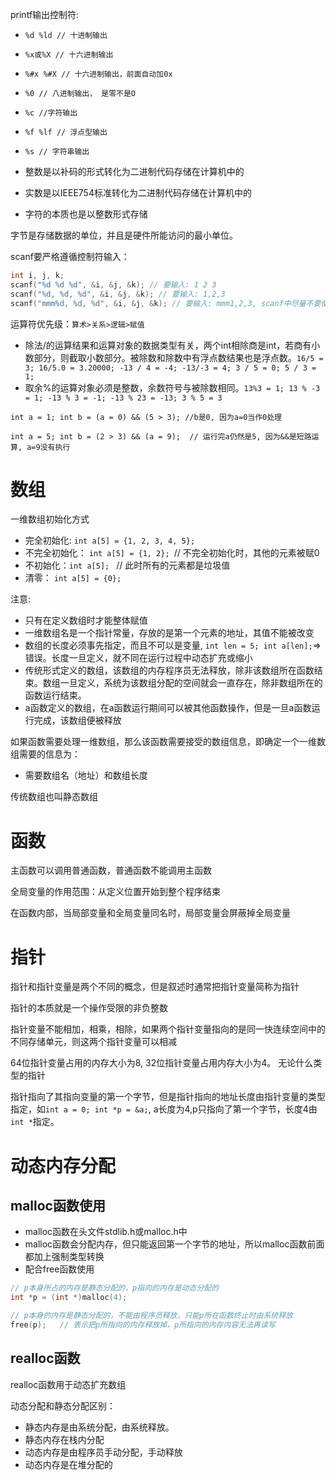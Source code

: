 printf输出控制符:

* `%d %ld // 十进制输出`
* `%x或%X // 十六进制输出`
* `%#x %#X // 十六进制输出，前面自动加0x`
* `%0 // 八进制输出， 是零不是O`
* `%c //字符输出`
* `%f %lf // 浮点型输出`
* `%s // 字符串输出`



* 整数是以补码的形式转化为二进制代码存储在计算机中的
* 实数是以IEEE754标准转化为二进制代码存储在计算机中的
* 字符的本质也是以整数形式存储



字节是存储数据的单位，并且是硬件所能访问的最小单位。



scanf要严格遵循控制符输入：

```c
int i, j, k;
scanf("%d %d %d", &i, &j, &k); // 要输入: 1 2 3
scanf("%d, %d, %d", &i, &j, &k); // 要输入: 1,2,3
scanf("mmm%d, %d, %d", &i, &j, &k); // 要输入: mmm1,2,3, scanf中尽量不要使用非输入控制符，尤其不要用\n
```



运算符优先级：`算术>关系>逻辑>赋值`



* 除法/的运算结果和运算对象的数据类型有关，两个int相除商是int，若商有小数部分，则截取小数部分。被除数和除数中有浮点数结果也是浮点数。`16/5 = 3; 16/5.0 = 3.20000; -13 / 4 = -4; -13/-3 = 4; 3 / 5 = 0; 5 / 3 = 1;`
* 取余%的运算对象必须是整数，余数符号与被除数相同。`13%3 = 1; 13 % -3 = 1; -13 % 3 = -1; -13 % 23 = -13; 3 % 5 = 3`



`int a = 1; int b = (a = 0) && (5 > 3); //b是0, 因为a=0当作0处理`

`int a = 5; int b = (2 > 3) && (a = 9);  // 运行完a仍然是5, 因为&&是短路运算, a=9没有执行`

# 数组

一维数组初始化方式

* 完全初始化: `int a[5] = {1, 2, 3, 4, 5};`
* 不完全初始化： `int a[5] = {1, 2}; `// 不完全初始化时，其他的元素被赋0
* 不初始化：`int a[5]; ` // 此时所有的元素都是垃圾值
* 清零： `int a[5] = {0};`



注意:

- 只有在定义数组时才能整体赋值
- 一维数组名是一个指针常量，存放的是第一个元素的地址，其值不能被改变
- 数组的长度必须事先指定，而且不可以是变量, `int len = 5; int a[len];`=>错误。长度一旦定义，就不同在运行过程中动态扩充或缩小
- 传统形式定义的数组，该数组的内存程序员无法释放，除非该数组所在函数结束。数组一旦定义，系统为该数组分配的空间就会一直存在，除非数组所在的函数运行结束。
- a函数定义的数组，在a函数运行期间可以被其他函数操作，但是一旦a函数运行完成，该数组便被释放



如果函数需要处理一维数组，那么该函数需要接受的数组信息，即确定一个一维数组需要的信息为：

* 需要数组名（地址）和数组长度



传统数组也叫静态数组

# 函数

主函数可以调用普通函数，普通函数不能调用主函数



全局变量的作用范围：从定义位置开始到整个程序结束

在函数内部，当局部变量和全局变量同名时，局部变量会屏蔽掉全局变量

# 指针

指针和指针变量是两个不同的概念，但是叙述时通常把指针变量简称为指针

指针的本质就是一个操作受限的非负整数



指针变量不能相加，相乘，相除，如果两个指针变量指向的是同一快连续空间中的不同存储单元，则这两个指针变量可以相减

64位指针变量占用的内存大小为8, 32位指针变量占用内存大小为4。 无论什么类型的指针

指针指向了其指向变量的第一个字节，但是指针指向的地址长度由指针变量的类型指定，如`int a = 0; int *p = &a;`, a长度为4,p只指向了第一个字节，长度4由`int *`指定。

# 动态内存分配

## malloc函数使用

* malloc函数在头文件stdlib.h或malloc.h中
* malloc函数会分配内存，但只能返回第一个字节的地址，所以malloc函数前面都加上强制类型转换
* 配合free函数使用

```c
// p本身所占的内存是静态分配的，p指向的内存是动态分配的
int *p = (int *)malloc(4);

// p本身的内存是静态分配的，不能由程序员释放，只能p所在函数终止时由系统释放
free(p);   // 表示把p所指向的内存释放掉，p所指向的内存内容无法再读写
```

## realloc函数

realloc函数用于动态扩充数组



动态分配和静态分配区别：

* 静态内存是由系统分配，由系统释放。
* 静态内存在栈内分配
* 动态内存是由程序员手动分配，手动释放
* 动态内存是在堆分配的

